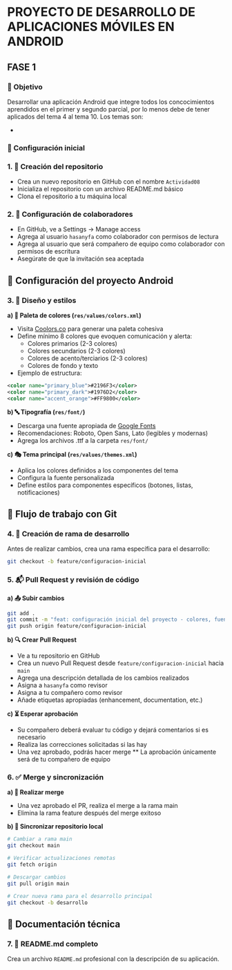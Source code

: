 # PROYECTO DE DESARROLLO DE APLICACIONES MÓVILES EN ANDROID

## FASE 1

### 🎯 Objetivo

Desarrollar una aplicación Android que integre todos los concocimientos aprendidos en el primer y segundo parcial, por lo menos debe de tener aplicados del tema 4 al tema 10. Los temas son:

-

### 🚀 Configuración inicial

### 1. 📁 Creación del repositorio

-  Crea un nuevo repositorio en GitHub con el nombre `Actividad08`
-  Inicializa el repositorio con un archivo README.md básico
-  Clona el repositorio a tu máquina local

### 2. 👥 Configuración de colaboradores

-  En GitHub, ve a Settings → Manage access
-  Agrega al usuario `hasanyfa` como colaborador con permisos de lectura
-  Agrega al usuario que será compañero de equipo como colaborador con permisos de escritura
-  Asegúrate de que la invitación sea aceptada

## 🎨 Configuración del proyecto Android

### 3. 🎨 Diseño y estilos

**a) 🎨 Paleta de colores (`res/values/colors.xml`)**

-  Visita [Coolors.co](https://coolors.co/) para generar una paleta cohesiva
-  Define mínimo 8 colores que evoquen comunicación y alerta:
   -  Colores primarios (2-3 colores)
   -  Colores secundarios (2-3 colores)
   -  Colores de acento/terciarios (2-3 colores)
   -  Colores de fondo y texto
-  Ejemplo de estructura:

```xml
<color name="primary_blue">#2196F3</color>
<color name="primary_dark">#1976D2</color>
<color name="accent_orange">#FF9800</color>
```

**b) 🔤 Tipografía (`res/font/`)**

-  Descarga una fuente apropiada de [Google Fonts](https://fonts.google.com/)
-  Recomendaciones: Roboto, Open Sans, Lato (legibles y modernas)
-  Agrega los archivos .ttf a la carpeta `res/font/`

**c) 🎭 Tema principal (`res/values/themes.xml`)**

-  Aplica los colores definidos a los componentes del tema
-  Configura la fuente personalizada
-  Define estilos para componentes específicos (botones, listas, notificaciones)

## 🔄 Flujo de trabajo con Git

### 4. 🌱 Creación de rama de desarrollo

Antes de realizar cambios, crea una rama específica para el desarrollo:

```bash
git checkout -b feature/configuracion-inicial
```

### 5. 📬 Pull Request y revisión de código

**a) 📤 Subir cambios**

```bash
git add .
git commit -m "feat: configuración inicial del proyecto - colores, fuentes y temas"
git push origin feature/configuracion-inicial
```

**b) 🔍 Crear Pull Request**

-  Ve a tu repositorio en GitHub
-  Crea un nuevo Pull Request desde `feature/configuracion-inicial` hacia `main`
-  Agrega una descripción detallada de los cambios realizados
-  Asigna a `hasanyfa` como revisor
-  Asigna a tu compañero como revisor
-  Añade etiquetas apropiadas (enhancement, documentation, etc.)

**c) ⏳ Esperar aprobación**

-  Su compañero deberá evaluar tu código y dejará comentarios si es necesario
-  Realiza las correcciones solicitadas si las hay
-  Una vez aprobado, podrás hacer merge
   \*\* La aprobación únicamente será de tu compañero de equipo

### 6. ✅ Merge y sincronización

**a) 🔗 Realizar merge**

-  Una vez aprobado el PR, realiza el merge a la rama main
-  Elimina la rama feature después del merge exitoso

**b) 🔄 Sincronizar repositorio local**

```bash
# Cambiar a rama main
git checkout main

# Verificar actualizaciones remotas
git fetch origin

# Descargar cambios
git pull origin main

# Crear nueva rama para el desarrollo principal
git checkout -b desarrollo
```

## 📝 Documentación técnica

### 7. 📄 README.md completo

Crea un archivo `README.md` profesional con la descripción de su aplicación.
